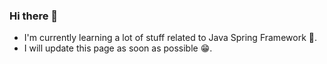 ### Hi there 👋

- I'm currently learning a lot of stuff related to Java Spring Framework 🍃.
- I will update this page as soon as possible 😁.
